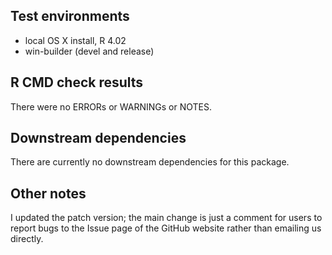 ## Test environments
* local OS X install, R 4.02
* win-builder (devel and release)

## R CMD check results
There were no ERRORs or WARNINGs or NOTES.

## Downstream dependencies
There are currently no downstream dependencies for this package.

## Other notes
I updated the patch version; the main change is just a comment for users to report bugs to the Issue page of the GitHub website rather than emailing us directly.
